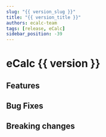 ```yaml
---
slug: "{{ version_slug }}"
title: "{{ version_title }}"
authors: ecalc-team
tags: [release, eCalc]
sidebar_position: -39
---
```


# eCalc {{ version }}

## Features

## Bug Fixes

## Breaking changes

